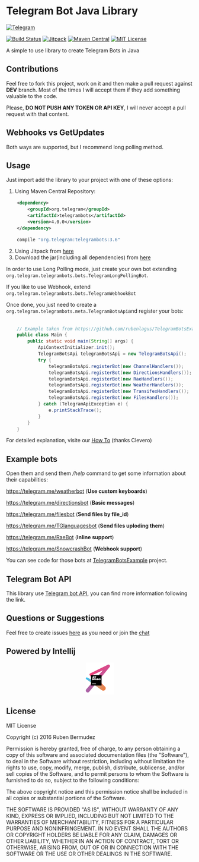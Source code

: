 # Telegram Bot Java Library
[![Telegram](http://trellobot.doomdns.org/telegrambadge.svg)](https://telegram.me/JavaBotsApi)


[![Build Status](https://travis-ci.org/rubenlagus/TelegramBots.svg?branch=master)](https://travis-ci.org/rubenlagus/TelegramBots)
[![Jitpack](https://jitpack.io/v/rubenlagus/TelegramBots.svg)](https://jitpack.io/#rubenlagus/TelegramBots)
[![Maven Central](https://maven-badges.herokuapp.com/maven-central/org.telegram/telegrambots/badge.svg)](http://mvnrepository.com/artifact/org.telegram/telegrambots)
[![MIT License](http://img.shields.io/badge/license-MIT-blue.svg?style=flat)](https://github.com/rubenlagus/TelegramBots/blob/master/LICENSE)

A simple to use library to create Telegram Bots in Java

## Contributions
Feel free to fork this project, work on it and then make a pull request against **DEV** branch. Most of the times I will accept them if they add something valuable to the code.

Please, **DO NOT PUSH ANY TOKEN OR API KEY**, I will never accept a pull request with that content.

## Webhooks vs GetUpdates
Both ways are supported, but I recommend long polling method.

## Usage

Just import add the library to your project with one of these options:

  1. Using Maven Central Repository:

```xml
    <dependency>
        <groupId>org.telegram</groupId>
        <artifactId>telegrambots</artifactId>
        <version>4.0.0</version>
    </dependency>
```

```gradle
    compile "org.telegram:telegrambots:3.6"
```

  2. Using Jitpack from [here](https://jitpack.io/#rubenlagus/TelegramBots/3.6)
  3. Download the jar(including all dependencies) from [here](https://github.com/rubenlagus/TelegramBots/releases/tag/v3.6)

In order to use Long Polling mode, just create your own bot extending `org.telegram.telegrambots.bots.TelegramLongPollingBot`.

If you like to use Webhook, extend `org.telegram.telegrambots.bots.TelegramWebhookBot`


Once done, you just need to create a `org.telegram.telegrambots.meta.TelegramBotsApi`and register your bots:

```java

    // Example taken from https://github.com/rubenlagus/TelegramBotsExample
    public class Main {
        public static void main(String[] args) {
            ApiContextInitializer.init();
            TelegramBotsApi telegramBotsApi = new TelegramBotsApi();
            try {
                telegramBotsApi.registerBot(new ChannelHandlers());
                telegramBotsApi.registerBot(new DirectionsHandlers());
                telegramBotsApi.registerBot(new RaeHandlers());
                telegramBotsApi.registerBot(new WeatherHandlers());
                telegramBotsApi.registerBot(new TransifexHandlers());
                telegramBotsApi.registerBot(new FilesHandlers());
            } catch (TelegramApiException e) {
                e.printStackTrace();
            }
        }
    }

```

For detailed explanation, visite our [How To](https://github.com/rubenlagus/TelegramBots/wiki/Getting-Started) (thanks Clevero)


## Example bots
Open them and send them */help* command to get some information about their capabilities:

https://telegram.me/weatherbot (**Use custom keyboards**)

https://telegram.me/directionsbot (**Basic messages**)

https://telegram.me/filesbot (**Send files by file_id**)

https://telegram.me/TGlanguagesbot (**Send files uploding them**)

https://telegram.me/RaeBot (**Inline support**)

https://telegram.me/SnowcrashBot (**Webhook support**)

You can see code for those bots at [TelegramBotsExample](https://github.com/rubenlagus/TelegramBotsExample) project.

## Telegram Bot API
This library use [Telegram bot API](https://core.telegram.org/bots), you can find more information following the link.

## Questions or Suggestions
Feel free to create issues [here](https://github.com/rubenlagus/TelegramBots/issues) as you need or join the [chat](https://telegram.me/JavaBotsApi)

## Powered by Intellij
<p align="center">
   <a href="https://www.jetbrains.com"><img src="jetbrains.png" width="75"></a>
</p>


## License 
MIT License

Copyright (c) 2016 Ruben Bermudez

Permission is hereby granted, free of charge, to any person obtaining a copy
of this software and associated documentation files (the "Software"), to deal
in the Software without restriction, including without limitation the rights
to use, copy, modify, merge, publish, distribute, sublicense, and/or sell
copies of the Software, and to permit persons to whom the Software is
furnished to do so, subject to the following conditions:

The above copyright notice and this permission notice shall be included in all
copies or substantial portions of the Software.

THE SOFTWARE IS PROVIDED "AS IS", WITHOUT WARRANTY OF ANY KIND, EXPRESS OR
IMPLIED, INCLUDING BUT NOT LIMITED TO THE WARRANTIES OF MERCHANTABILITY,
FITNESS FOR A PARTICULAR PURPOSE AND NONINFRINGEMENT. IN NO EVENT SHALL THE
AUTHORS OR COPYRIGHT HOLDERS BE LIABLE FOR ANY CLAIM, DAMAGES OR OTHER
LIABILITY, WHETHER IN AN ACTION OF CONTRACT, TORT OR OTHERWISE, ARISING FROM,
OUT OF OR IN CONNECTION WITH THE SOFTWARE OR THE USE OR OTHER DEALINGS IN THE
SOFTWARE.
